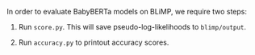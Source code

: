 

In order to evaluate BabyBERTa models on BLiMP, we require two steps:

1. Run `score.py`. This will save pseudo-log-likelihoods to `blimp/output`.

2. Run `accuracy.py` to printout accuracy scores.
